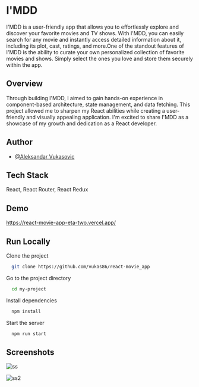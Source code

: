 # I'MDD

I'MDD is a user-friendly app that allows you to effortlessly explore and discover your favorite movies and TV shows. With I'MDD, you can easily search for any movie and instantly access detailed information about it, including its plot, cast, ratings, and more.One of the standout features of I'MDD is the ability to curate your own personalized collection of favorite movies and shows. Simply select the ones you love and store them securely within the app.

## Overview

Through building I'MDD, I aimed to gain hands-on experience in component-based architecture, state management, and data fetching. This project allowed me to sharpen my React abilities while creating a user-friendly and visually appealing application. I'm excited to share I'MDD as a showcase of my growth and dedication as a React developer.

## Author

- [@Aleksandar Vukasovic](https://www.github.com/vukas86)

## Tech Stack

React, React Router, React Redux

## Demo

https://react-movie-app-eta-two.vercel.app/

## Run Locally

Clone the project

```bash
  git clone https://github.com/vukas86/react-movie_app
```

Go to the project directory

```bash
  cd my-project
```

Install dependencies

```bash
  npm install
```

Start the server

```bash
  npm run start
```
## Screenshots
![ss](https://github.com/vukas86/react-movie_app/assets/83580359/f9497563-5f97-4fea-a18f-0f3bc418b504)

![ss2](https://github.com/vukas86/react-movie_app/assets/83580359/f6d5ce21-40bb-4fff-8aa5-1a599d741fc4)

